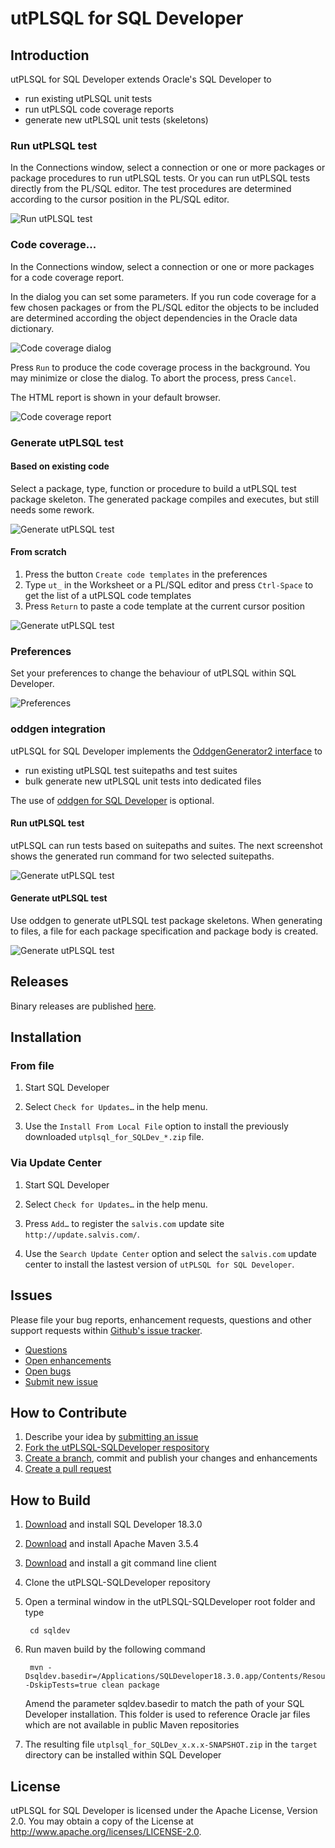 # utPLSQL for SQL Developer

## Introduction

utPLSQL for SQL Developer extends Oracle's SQL Developer to 

* run existing utPLSQL unit tests
* run utPLSQL code coverage reports 
* generate new utPLSQL unit tests (skeletons)

### Run utPLSQL test

In the Connections window, select a connection or one or more packages or package procedures to run utPLSQL tests. Or you can run utPLSQL tests directly from the PL/SQL editor. The test procedures are determined according to the cursor position in the PL/SQL editor.

![Run utPLSQL test](images/run_utplsql_test.png)

### Code coverage...

In the Connections window, select a connection or one or more packages for a code coverage report.

In the dialog you can set some parameters. If you run code coverage for a few chosen packages or from the PL/SQL editor the objects to be included are determined according the object dependencies in the Oracle data dictionary. 

![Code coverage dialog](images/code_coverage_dialog.png)

Press `Run` to produce the code coverage process in the background. You may minimize or close the dialog. To abort the process, press `Cancel`. 

The HTML report is shown in your default browser.

![Code coverage report](images/code_coverage_report_all_files.png)

### Generate utPLSQL test

#### Based on existing code

Select a package, type, function or procedure to build a utPLSQL test package skeleton. The generated package compiles and executes, but still needs some rework.

![Generate utPLSQL test](images/generate_utplsql_test.png)

#### From scratch

1. Press the button `Create code templates` in the preferences
2. Type `ut_` in the Worksheet or a PL/SQL editor and press `Ctrl-Space` to get the list of a utPLSQL code templates
3. Press `Return` to paste a code template at the current cursor position

![Generate utPLSQL test](images/generate_utplsql_test_from_template.png)

### Preferences

Set your preferences to change the behaviour of utPLSQL within SQL Developer.

![Preferences](images/preferences.png)

### oddgen integration

utPLSQL for SQL Developer implements the [OddgenGenerator2 interface](https://www.oddgen.org/java-interface/) to

* run existing utPLSQL test suitepaths and test suites
* bulk generate new utPLSQL unit tests into dedicated files

The use of [oddgen for SQL Developer](https://www.oddgen.org/) is optional. 

#### Run utPLSQL test

utPLSQL can run tests based on suitepaths and suites. The next screenshot shows the generated run command for two selected suitepaths.

![Generate utPLSQL test](images/oddgen_run_utplsql_test.png)

#### Generate utPLSQL test

Use oddgen to generate utPLSQL test package skeletons. When generating to files, a file for each package specification and package body is created.

![Generate utPLSQL test](images/oddgen_generate_utplsql_test.png)

## Releases

Binary releases are published [here](https://github.com/utPLSQL/utPLSQL-SQLDeveloper/releases).

## Installation

### From file

1. Start SQL Developer

2. Select ```Check for Updates…``` in the help menu.

3. Use the ```Install From Local File``` option to install the previously downloaded ```utplsql_for_SQLDev_*.zip``` file.

### Via Update Center

1. Start SQL Developer

2. Select ```Check for Updates…``` in the help menu.

3. Press ```Add…``` to register the ```salvis.com``` update site ```http://update.salvis.com/```.

4. Use the ```Search Update Center``` option and select the ```salvis.com``` update center to install the lastest version of ```utPLSQL for SQL Developer```.

## Issues
Please file your bug reports, enhancement requests, questions and other support requests within [Github's issue tracker](https://help.github.com/articles/about-issues/).

* [Questions](https://github.com/utPLSQL/utPLSQL-SQLDeveloper/issues?q=is%3Aissue+label%3Aquestion)
* [Open enhancements](https://github.com/utPLSQL/utPLSQL-SQLDeveloper/issues?q=is%3Aopen+is%3Aissue+label%3Aenhancement)
* [Open bugs](https://github.com/utPLSQL/utPLSQL-SQLDeveloper/issues?q=is%3Aopen+is%3Aissue+label%3Abug)
* [Submit new issue](https://github.com/utPLSQL/utPLSQL-SQLDeveloper/issues/new)

## How to Contribute

1. Describe your idea by [submitting an issue](https://github.com/utPLSQL/utPLSQL-SQLDeveloper/issues/new)
2. [Fork the utPLSQL-SQLDeveloper respository](https://github.com/utPLSQL/utPLSQL-SQLDeveloper/fork)
3. [Create a branch](https://help.github.com/articles/creating-and-deleting-branches-within-your-repository/), commit and publish your changes and enhancements
4. [Create a pull request](https://help.github.com/articles/creating-a-pull-request/)

## How to Build

1. [Download](http://www.oracle.com/technetwork/developer-tools/sql-developer/downloads/index.html) and install SQL Developer 18.3.0
2. [Download](https://maven.apache.org/download.cgi) and install Apache Maven 3.5.4
3. [Download](https://git-scm.com/downloads) and install a git command line client
4. Clone the utPLSQL-SQLDeveloper repository
5. Open a terminal window in the utPLSQL-SQLDeveloper root folder and type

		cd sqldev

6. Run maven build by the following command

		mvn -Dsqldev.basedir=/Applications/SQLDeveloper18.3.0.app/Contents/Resources/sqldeveloper -DskipTests=true clean package

	Amend the parameter sqldev.basedir to match the path of your SQL Developer installation. This folder is used to reference Oracle jar files which are not available in public Maven repositories
7. The resulting file ```utplsql_for_SQLDev_x.x.x-SNAPSHOT.zip``` in the ```target``` directory can be installed within SQL Developer

## License

utPLSQL for SQL Developer is licensed under the Apache License, Version 2.0. You may obtain a copy of the License at <http://www.apache.org/licenses/LICENSE-2.0>.
